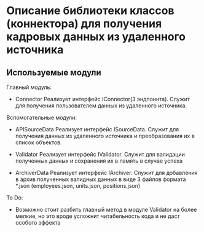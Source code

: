 ﻿# Описание библиотеки классов (коннектора) для получения кадровых данных из удаленного источника

## Используемые модули
Главный модуль: 
- Connector
Реализует интерфейс IConnector(3 эндпоинта). Служит для получения пользователем данных из удаленного источника.

Вспомогательные модули:
 - APISourceData
Реализует интерфейс ISourceData. Служит для получения данных из удаленного источника и преобразования их в список объектов.

- Validator
Реализует интерфейс IValidator. Служит для валидации полученных данных и сохранения их в память в случае успеха

- ArchiverData
Реализует интерфейс IArchiver. Служит для добавления в архив полученных валидных данных в виде 3 файлов формата *.json (employees.json, units.json, positions.json)

To Do: 
- Возможно стоит разбить главный метод в модуле Validator на более мелкие, но это вроде усложнит читабельность кода и не даст особого эффекта
